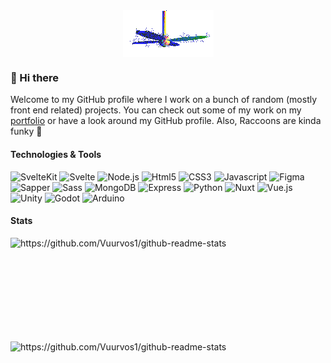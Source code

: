 <div align="center">
  <img src="./img/fan.gif" alt="Fan" align="center">
</div>

### 👋 Hi there

Welcome to my GitHub profile where I work on a bunch of random (mostly front end related) projects. You can check out some of my work on my [portfolio](https://schelpkikker.nl) or have a look around my GitHub profile.
Also, Raccoons are kinda funky 🦝

#### Technologies & Tools

![SvelteKit](https://img.shields.io/badge/-SvelteKit-black?style=flat&logo=Svelte)
![Svelte](https://img.shields.io/badge/-Svelte-black?style=flat&logo=Svelte)
![Node.js](https://img.shields.io/badge/-Node.js-black?style=flat&logo=Node.js&logoColor=white)
![Html5](https://img.shields.io/badge/-HTML-black?style=flat&logo=Html5)
![CSS3](https://img.shields.io/badge/-CSS-black?style=flat&logo=CSS3&logoColor=2965f1)
![Javascript](https://img.shields.io/badge/-Javascript-black?style=flat&logo=Javascript)
![Figma](https://img.shields.io/badge/-Figma-black?style=flat&logo=Figma&logoColor=white)
![Sapper](https://img.shields.io/badge/-Sapper-black?style=flat&logo=Svelte&logoColor=159497)
![Sass](https://img.shields.io/badge/-Sass-black?style=flat&logo=Sass)
![MongoDB](https://img.shields.io/badge/-MongoDB-black?style=flat&logo=Mongodb)
![Express](https://img.shields.io/badge/-Express-black?style=flat&logo=Express)
![Python](https://img.shields.io/badge/-Python-black?style=flat&logo=Python)
![Nuxt](https://img.shields.io/badge/-Nuxt-black?style=flat&logo=nuxt.js)
![Vue.js](https://img.shields.io/badge/-Vue-black?style=flat&logo=Vue.js)
![Unity](https://img.shields.io/badge/-Unity-black?style=flat&logo=unity)
![Godot](https://img.shields.io/badge/-Godot-black?style=flat&logo=godot-engine)
![Arduino](https://img.shields.io/badge/-Arduino-black?style=flat&logo=arduino)

#### Stats

<p>
  <img align="left" width="420" height="165" src="https://github-readme-stats.vercel.app/api?username=vuurvos1&show_icons=true&title_color=fff&icon_color=79ff97&text_color=9f9f9f&bg_color=151515" alt="https://github.com/Vuurvos1/github-readme-stats">
  
  <img align="center" height="165" src="https://github-readme-stats.vercel.app/api/top-langs/?username=vuurvos1&layout=compact&title_color=fff&text_color=9f9f9f&bg_color=151515" alt="https://github.com/Vuurvos1/github-readme-stats">
</p>
